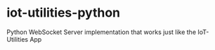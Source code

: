 # iot-utilities-python
Python WebSocket Server implementation that works just like the IoT-Utilities App
